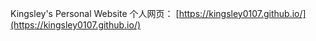 Kingsley's Personal Website
个人网页：
[https://kingsley0107.github.io/](https://kingsley0107.github.io/)
